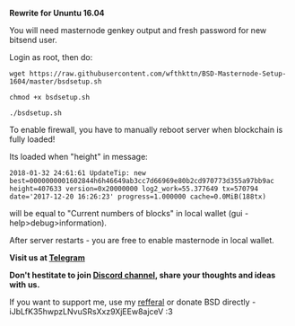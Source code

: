 **Rewrite for Ununtu 16.04**

You will need masternode genkey output and fresh password for new bitsend user.

Login as root, then do:

`wget https://raw.githubusercontent.com/wfthkttn/BSD-Masternode-Setup-1604/master/bsdsetup.sh`

`chmod +x bsdsetup.sh`

`./bsdsetup.sh`



To enable firewall, you have to manually reboot server when blockchain is fully loaded!

Its loaded when "height" in message:


```2018-01-32 24:61:61 UpdateTip: new best=0000000001602844h6h46649ab3cc7d66969e80b2cd970773d355a97bb9ac height=407633 version=0x20000000 log2_work=55.377649 tx=570794 date='2017-12-20 16:26:23' progress=1.000000 cache=0.0MiB(188tx)```


will be equal to "Current numbers of blocks" in local wallet (gui - help>debug>information).

After server restarts - you are free to enable masternode in local wallet.


**Visit us at [Telegram](https://t.me/BSD_Bitsend)**

**Don't hestitate to join [Discord channel](https://discord.gg/DNfazhS), share your thoughts and ideas with us.**

If you want to support me, use my [refferal](https://www.vultr.com/?ref=7146997) or donate BSD directly - iJbLfK35hwpzLNvuSRsXxz9XjEEw8ajceV
:3
